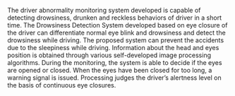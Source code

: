 The driver abnormality monitoring system developed is capable of detecting drowsiness, drunken and reckless behaviors of driver in a short time. 
The Drowsiness Detection System developed based on eye closure of the driver can differentiate normal eye blink and drowsiness and detect the drowsiness while driving. 
The proposed system can prevent the accidents due to the sleepiness while driving. 
Information about the head and eyes position is obtained through various self-developed image processing algorithms. 
During the monitoring, the system is able to decide if the eyes are opened or closed. 
When the eyes have been closed for too long, a warning signal is issued. Processing judges the driver’s alertness level on the basis of continuous eye closures.

